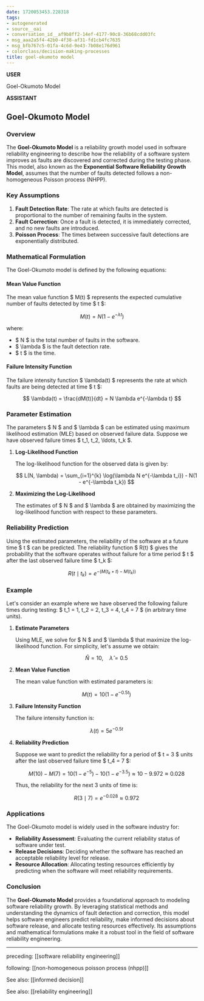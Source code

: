```yaml
---
date: 1720053453.228318
tags:
- autogenerated
- source__oai
- conversation_id__af9b8ff2-14ef-4177-90c8-36b68cdd03fc
- msg_aaa2a5f4-42b0-4f38-af31-fd1cb4fc7635
- msg_bfb767c5-01fa-4c6d-9e43-7b08e176d961
- colorclass/decision-making-processes
title: goel-okumoto model
---
```


**USER**

Goel-Okumoto Model


**ASSISTANT**

## Goel-Okumoto Model

### Overview

The **Goel-Okumoto Model** is a reliability growth model used in software reliability engineering to describe how the reliability of a software system improves as faults are discovered and corrected during the testing phase. This model, also known as the **Exponential Software Reliability Growth Model**, assumes that the number of faults detected follows a non-homogeneous Poisson process (NHPP).

### Key Assumptions

1. **Fault Detection Rate**: The rate at which faults are detected is proportional to the number of remaining faults in the system.
2. **Fault Correction**: Once a fault is detected, it is immediately corrected, and no new faults are introduced.
3. **Poisson Process**: The times between successive fault detections are exponentially distributed.

### Mathematical Formulation

The Goel-Okumoto model is defined by the following equations:

#### Mean Value Function

The mean value function $ M(t) $ represents the expected cumulative number of faults detected by time $ t $:

$$ M(t) = N(1 - e^{-\lambda t}) $$

where:
- $ N $ is the total number of faults in the software.
- $ \lambda $ is the fault detection rate.
- $ t $ is the time.

#### Failure Intensity Function

The failure intensity function $ \lambda(t) $ represents the rate at which faults are being detected at time $ t $:

$$ \lambda(t) = \frac{dM(t)}{dt} = N \lambda e^{-\lambda t} $$

### Parameter Estimation

The parameters $ N $ and $ \lambda $ can be estimated using maximum likelihood estimation (MLE) based on observed failure data. Suppose we have observed failure times $ t_1, t_2, \ldots, t_k $.

1. **Log-Likelihood Function**

   The log-likelihood function for the observed data is given by:

   $$ L(N, \lambda) = \sum_{i=1}^{k} \log(\lambda N e^{-\lambda t_i}) - N(1 - e^{-\lambda t_k}) $$

2. **Maximizing the Log-Likelihood**

   The estimates of $ N $ and $ \lambda $ are obtained by maximizing the log-likelihood function with respect to these parameters.

### Reliability Prediction

Using the estimated parameters, the reliability of the software at a future time $ t $ can be predicted. The reliability function $ R(t) $ gives the probability that the software operates without failure for a time period $ t $ after the last observed failure time $ t_k $:

$$ R(t \mid t_k) = e^{-(M(t_k + t) - M(t_k))} $$

### Example

Let's consider an example where we have observed the following failure times during testing: $ t_1 = 1, t_2 = 2, t_3 = 4, t_4 = 7 $ (in arbitrary time units).

1. **Estimate Parameters**

   Using MLE, we solve for $ N $ and $ \lambda $ that maximize the log-likelihood function. For simplicity, let's assume we obtain:

   $$ \hat{N} = 10, \quad \hat{\lambda} = 0.5 $$

2. **Mean Value Function**

   The mean value function with estimated parameters is:

   $$ M(t) = 10(1 - e^{-0.5t}) $$

3. **Failure Intensity Function**

   The failure intensity function is:

   $$ \lambda(t) = 5 e^{-0.5t} $$

4. **Reliability Prediction**

   Suppose we want to predict the reliability for a period of $ t = 3 $ units after the last observed failure time $ t_4 = 7 $:

   $$ M(10) - M(7) = 10(1 - e^{-5}) - 10(1 - e^{-3.5}) \approx 10 - 9.972 \approx 0.028 $$

   Thus, the reliability for the next 3 units of time is:

   $$ R(3 \mid 7) = e^{-0.028} \approx 0.972 $$

### Applications

The Goel-Okumoto model is widely used in the software industry for:

- **Reliability Assessment**: Evaluating the current reliability status of software under test.
- **Release Decisions**: Deciding whether the software has reached an acceptable reliability level for release.
- **Resource Allocation**: Allocating testing resources efficiently by predicting when the software will meet reliability requirements.

### Conclusion

The **Goel-Okumoto Model** provides a foundational approach to modeling software reliability growth. By leveraging statistical methods and understanding the dynamics of fault detection and correction, this model helps software engineers predict reliability, make informed decisions about software release, and allocate testing resources effectively. Its assumptions and mathematical formulations make it a robust tool in the field of software reliability engineering.


---

preceding: [[software reliability engineering]]  


following: [[non-homogeneous poisson process (nhpp)]]

See also: [[informed decision]]


See also: [[reliability engineering]]